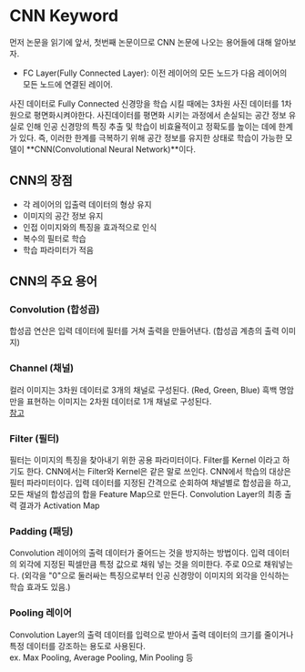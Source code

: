 # CNN Keyword

먼저 논문을 읽기에 앞서, 첫번째 논문이므로 CNN 논문에 나오는 용어들에 대해 알아보자.  

* FC Layer(Fully Connected Layer): 이전 레이어의 모든 노드가 다음 레이어의 모든 노드에 연결된 레이어.

사진 데이터로 Fully Connected 신경망을 학습 시킬 때에는 3차원 사진 데이터를 1차원으로 평면화시켜야한다. 사진데이터를 평면화 시키는 과정에서 손실되는 공간 정보 유실로 인해 인공 신경망의 특징 추출 및 학습이 비효율적이고 정확도를 높이는 데에 한계가 있다.
즉, 이러한 한계를 극복하기 위해 공간 정보를 유지한 상태로 학습이 가능한 모델이 **CNN(Convolutional Neural Network)**이다.


## CNN의 장점
- 각 레이어의 입출력 데이터의 형상 유지
- 이미지의 공간 정보 유지
- 인접 이미지와의 특징을 효과적으로 인식
- 복수의 필터로 학습
- 학습 파라미터가 적음

## CNN의 주요 용어
### Convolution (합성곱)
합성곱 연산은 입력 데이터에 필터를 거쳐 출력을 만들어낸다. (합성곱 계층의 출력 이미지)

### Channel (채널)
컬러 이미지는 3차원 데이터로 3개의 채널로 구성된다. (Red, Green, Blue)
흑백 명암만을 표현하는 이미지는 2차원 데이터로 1개 채널로 구성된다.  
[참고](https://en.wikipedia.org/wiki/Channel_(digital_image))

### Filter (필터)
필터는 이미지의 특징을 찾아내기 위한 공용 파라미터이다. Filter를 Kernel 이라고 하기도 한다.
CNN에서는 Filter와 Kernel은 같은 말로 쓰인다. 
CNN에서 학습의 대상은 필터 파라미터이다. 입력 데이터를 지정된 간격으로 순회하여 채널별로 합성곱을 하고, 모든 채널의 합성곱의 합을 Feature Map으로 만든다.
Convolution Layer의 최종 출력 결과가 Activation Map

### Padding (패딩)
Convolution 레이어의 출력 데이터가 줄어드는 것을 방지하는 방법이다. 입력 데이터의 외각에 지정된 픽셀만큼 특정 값으로 채워 넣는 것을 의미한다.
주로 0으로 채워넣는다. (외각을 "0"으로 둘러싸는 특징으로부터 인공 신경망이 이미지의 외각을 인식하는 학습 효과도 있음.)

### Pooling 레이어
Convolution Layer의 출력 데이터를 입력으로 받아서 출력 데이터의 크기를 줄이거나 특정 데이터를 강조하는 용도로 사용된다.  
ex. Max Pooling, Average Pooling, Min Pooling 등

